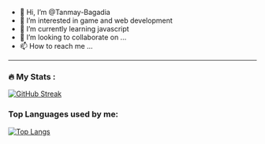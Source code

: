 - 👋 Hi, I’m @Tanmay-Bagadia
- 👀 I’m interested in game and web development 
- 🌱 I’m currently learning javascript
- 💞️ I’m looking to collaborate on ...
- 📫 How to reach me ...

<!---
Tanmay-Bagadia/Tanmay-Bagadia is a ✨ special ✨ repository because its `README.md` (this file) appears on your GitHub profile.
You can click the Preview link to take a look at your changes.
--->
---

### :fire: My Stats :
[![GitHub Streak](http://github-readme-streak-stats.herokuapp.com?user=Tanmay-Bagadia&theme=dark&background=000000)](https://git.io/streak-stats)

### Top Languages used by me:
[![Top Langs](https://github-readme-stats.vercel.app/api/top-langs/?username=Tanmay-Bagadia&layout=compact&theme=vision-friendly-dark)](https://github.com/anuraghazra/github-readme-stats)
